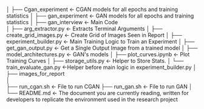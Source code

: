 │
├── Cgan_experiment                       <- CGAN models for all epochs and training statistics
│
├── gan_experiment                        <- GAN models for all epochs and training statistics
│
├── gan_interview                         <- Main Code  
│   ├── arg_extractor.py                  <- Extracts Terminal Arguments
│   ├── create_grid_images.py             <- Create Grid of Images Seen in Report
│   ├── experiment_builder.py             <- Main Training Logic to Train an Experiment 
│   ├── get_gan_output.py                 <- Get a Single Output Image from a trained model
│   ├── model_architectures.py            <- GAN's models
│   ├── plot_curves.ipynb                 <- Plot Training Curves
│   ├── storage_utils.py                  <- Helper to Store Stats.
│   └── train_evaluate_gan.py             <-Helper before main logic in experiment_builder.py
│
├── images_for_report   
│   
├── run_cgan.sh                           <- File to run CGAN
├── run_gan.sh                            <- File to run GAN
│ 
└── README.md                             <- The document you are currently reading, written for developers to replicate 
                                             the environment used in the research project
